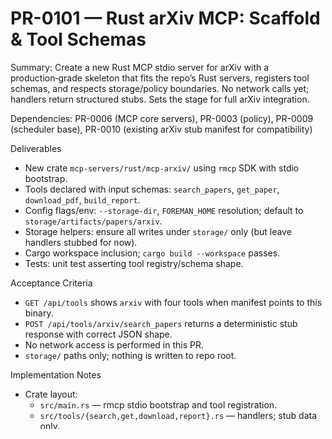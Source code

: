 # PR-0101 — Rust arXiv MCP: Scaffold & Tool Schemas

Summary: Create a new Rust MCP stdio server for arXiv with a production‑grade skeleton that fits the repo’s Rust servers, registers tool schemas, and respects storage/policy boundaries. No network calls yet; handlers return structured stubs. Sets the stage for full arXiv integration.

Dependencies: PR-0006 (MCP core servers), PR-0003 (policy), PR-0009 (scheduler base), PR-0010 (existing arXiv stub manifest for compatibility)

Deliverables
- New crate `mcp-servers/rust/mcp-arxiv/` using `rmcp` SDK with stdio bootstrap.
- Tools declared with input schemas: `search_papers`, `get_paper`, `download_pdf`, `build_report`.
- Config flags/env: `--storage-dir`, `FOREMAN_HOME` resolution; default to `storage/artifacts/papers/arxiv`.
- Storage helpers: ensure all writes under `storage/` only (but leave handlers stubbed for now).
- Cargo workspace inclusion; `cargo build --workspace` passes.
- Tests: unit test asserting tool registry/schema shape.

Acceptance Criteria
- `GET /api/tools` shows `arxiv` with four tools when manifest points to this binary.
- `POST /api/tools/arxiv/search_papers` returns a deterministic stub response with correct JSON shape.
- No network access is performed in this PR.
- `storage/` paths only; nothing is written to repo root.

Implementation Notes
- Crate layout:
  - `src/main.rs` — rmcp stdio bootstrap and tool registration.
  - `src/tools/{search,get,download,report}.rs` — handlers; stub data only.
  - `src/config.rs` — parse args/env for storage path, limits.
  - `src/storage.rs` — canonical path builder.
- Manifest (added in PR‑0103) will point `config/tools.d/arxiv.json` to `./target/debug/mcp-arxiv` initially.

Tests
- Unit: tool schema JSON matches expected fields; name parity with manifest.
- Integration (non‑net): spawn server process, send one request over stdio, assert stub response.

Wiring Checklist
- MCP transport: stdio only; tools registered with valid JSON Schemas.
- Storage: only under `storage/artifacts/papers/arxiv`.
- Policy: no new writes yet; no changes required in this PR.
- Docs: add crate to `docs/TOOLS.md` (overview paragraph) and `docs/REPO_LAYOUT.md` (servers list).
- WIRING_MATRIX: add row “arXiv MCP (Rust)” = scaffolded, follow‑up PRs: 0102–0103.

